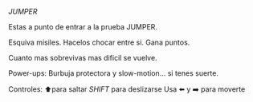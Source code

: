 *JUMPER*

Estas a punto de entrar a la prueba JUMPER.

Esquiva misiles. Hacelos chocar entre si. Gana puntos.

Cuanto mas sobrevivas mas dificil se vuelve.

Power-ups: Burbuja protectora y slow-motion... si tenes suerte.

Controles:
⬆️para saltar
*SHIFT* para deslizarse
Usa ⬅️ y ➡️ para moverte